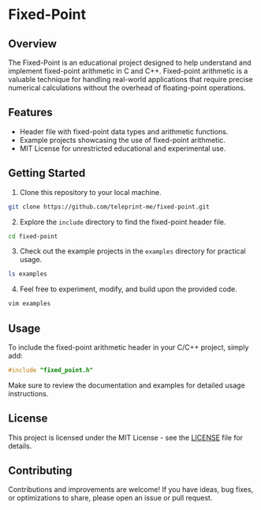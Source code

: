 # Fixed-Point

## Overview

The Fixed-Point is an educational project designed to help understand and implement fixed-point arithmetic in C and C++. Fixed-point arithmetic is a valuable technique for handling real-world applications that require precise numerical calculations without the overhead of floating-point operations.

## Features

- Header file with fixed-point data types and arithmetic functions.
- Example projects showcasing the use of fixed-point arithmetic.
- MIT License for unrestricted educational and experimental use.

## Getting Started

1. Clone this repository to your local machine.

```sh
git clone https://github.com/teleprint-me/fixed-point.git
```

2. Explore the `include` directory to find the fixed-point header file.

```sh
cd fixed-point
```

3. Check out the example projects in the `examples` directory for practical usage.

```sh
ls examples
```

4. Feel free to experiment, modify, and build upon the provided code.

```sh
vim examples
```

## Usage

To include the fixed-point arithmetic header in your C/C++ project, simply add:

```c
#include "fixed_point.h"
```

Make sure to review the documentation and examples for detailed usage instructions.

## License

This project is licensed under the MIT License - see the [LICENSE](LICENSE) file for details.

## Contributing

Contributions and improvements are welcome! If you have ideas, bug fixes, or optimizations to share, please open an issue or pull request.
